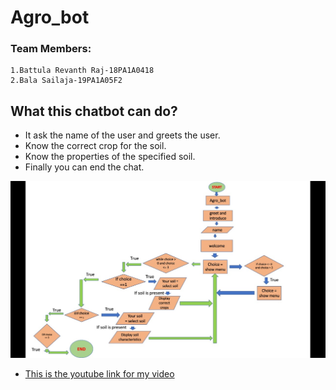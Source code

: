 # Agro_bot

### Team Members:
    1.Battula Revanth Raj-18PA1A0418
    2.Bala Sailaja-19PA1A05F2
    
## What this chatbot can do?
   * It ask the name of the user and greets the user. 
   * Know the correct crop for the soil.
   * Know the properties of the specified soil.
   * Finally you can end the chat.



![](https://github.com/18pa1a0418/Agro_bot/blob/main/WhatsApp%20Image%202020-10-17%20at%208.31.30%20PM.jpeg)






* [This is the youtube link for my video](https://youtu.be/9ZDYzmb6XFo)
